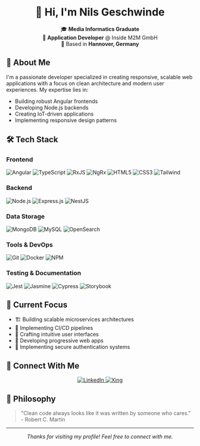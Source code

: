 <div align="center">
  <h1>👋 Hi, I'm Nils Geschwinde</h1>
  <p>
    🎓 <strong>Media Informatics Graduate</strong><br>
    💼 <strong>Application Developer</strong> @ Inside M2M GmbH<br>
    📍 Based in <strong>Hannover, Germany</strong>
  </p>
</div>

## 🚀 About Me
I'm a passionate developer specialized in creating responsive, scalable web applications with a focus on clean architecture and modern user experiences. My expertise lies in:
- Building robust Angular frontends
- Developing Node.js backends
- Creating IoT-driven applications
- Implementing responsive design patterns

## 🛠️ Tech Stack

### Frontend
<img src="https://img.shields.io/badge/Angular-DD0031?style=for-the-badge&logo=angular&logoColor=white" alt="Angular"/> <img src="https://img.shields.io/badge/TypeScript-007ACC?style=for-the-badge&logo=typescript&logoColor=white" alt="TypeScript"/> <img src="https://img.shields.io/badge/RxJS-B7178C?style=for-the-badge&logo=reactivex&logoColor=white" alt="RxJS"/> <img src="https://img.shields.io/badge/NgRx-BA2BD2?style=for-the-badge&logo=reactiveX&logoColor=white" alt="NgRx"/> <img src="https://img.shields.io/badge/HTML5-E34F26?style=for-the-badge&logo=html5&logoColor=white" alt="HTML5"/> <img src="https://img.shields.io/badge/CSS3-1572B6?style=for-the-badge&logo=css3&logoColor=white" alt="CSS3"/> <img src="https://img.shields.io/badge/Tailwind_CSS-38B2AC?style=for-the-badge&logo=tailwind-css&logoColor=white" alt="Tailwind"/>

### Backend
<img src="https://img.shields.io/badge/Node.js-43853D?style=for-the-badge&logo=node.js&logoColor=white" alt="Node.js"/> <img src="https://img.shields.io/badge/Express.js-404D59?style=for-the-badge&logo=express&logoColor=white" alt="Express.js"/> <img src="https://img.shields.io/badge/nestjs-E0234E?style=for-the-badge&logo=nestjs&logoColor=white" alt="NestJS"/>

### Data Storage
<img src="https://img.shields.io/badge/MongoDB-4EA94B?style=for-the-badge&logo=mongodb&logoColor=white" alt="MongoDB"/> <img src="https://img.shields.io/badge/MySQL-005C84?style=for-the-badge&logo=mysql&logoColor=white" alt="MySQL"/> <img src="https://img.shields.io/badge/OpenSearch-005EB8?style=for-the-badge&logo=opensearch&logoColor=white" alt="OpenSearch"/>

### Tools & DevOps
<img src="https://img.shields.io/badge/GIT-E44C30?style=for-the-badge&logo=git&logoColor=white" alt="Git"/> <img src="https://img.shields.io/badge/Docker-2CA5E0?style=for-the-badge&logo=docker&logoColor=white" alt="Docker"/> <img src="https://img.shields.io/badge/npm-CB3837?style=for-the-badge&logo=npm&logoColor=white" alt="NPM"/>

### Testing & Documentation
<img src="https://img.shields.io/badge/Jest-C21325?style=for-the-badge&logo=jest&logoColor=white" alt="Jest"/> <img src="https://img.shields.io/badge/Jasmine-8A4182?style=for-the-badge&logo=Jasmine&logoColor=white" alt="Jasmine"/> <img src="https://img.shields.io/badge/Cypress-17202C?style=for-the-badge&logo=cypress&logoColor=white" alt="Cypress"/> <img src="https://img.shields.io/badge/Storybook-FF4785?style=for-the-badge&logo=storybook&logoColor=white" alt="Storybook"/>

## 🎯 Current Focus
- 🏗️ Building scalable microservices architectures
- 🔄 Implementing CI/CD pipelines
- 🎨 Crafting intuitive user interfaces
- 📱 Developing progressive web apps
- 🔐 Implementing secure authentication systems

## 🤝 Connect With Me

<div align="center">
  <a href="https://www.linkedin.com/in/nils-geschwinde-77b7532a2/">
    <img src="https://img.shields.io/badge/LinkedIn-0077B5?style=for-the-badge&logo=linkedin&logoColor=white" alt="LinkedIn"/>
  </a>
  <a href="https://www.xing.com/profile/Nils_Geschwinde">
    <img src="https://img.shields.io/badge/Xing-006567?style=for-the-badge&logo=xing&logoColor=white" alt="Xing"/>
  </a>
</div>

## 💭 Philosophy
> "Clean code always looks like it was written by someone who cares." - Robert C. Martin

---

<div align="center">
  <i>Thanks for visiting my profile! Feel free to connect with me.</i>
</div>

